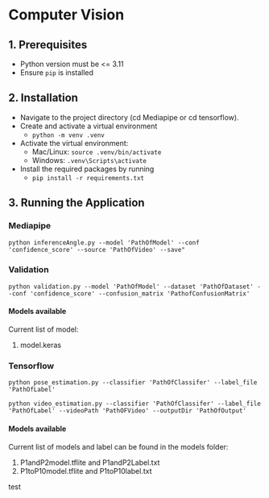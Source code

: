 # Computer Vision

## 1. Prerequisites

- Python version must be <= 3.11
- Ensure `pip` is installed

## 2. Installation

- Navigate to the project directory (cd Mediapipe or cd tensorflow).
- Create and activate a virtual environment
  - `python -m venv .venv`
- Activate the virtual environment:
  - Mac/Linux: `source .venv/bin/activate`
  - Windows: `.venv\Scripts\activate`
- Install the required packages by running
  - `pip install -r requirements.txt`

## 3. Running the Application

### Mediapipe

`python inferenceAngle.py --model 'PathOfModel' --conf 'confidence_score' --source 'PathOfVideo' --save"`

### Validation

`python validation.py --model 'PathOfModel' --dataset 'PathOfDataset' --conf 'confidence_score' --confusion_matrix 'PathofConfusionMatrix'`

#### Models available

Current list of model:

1. model.keras

### Tensorflow

`python pose_estimation.py --classifier 'PathOfClassifer' --label_file 'PathOfLabel'`

`python video_estimation.py --classifier 'PathOfClassifer' --label_file 'PathOfLabel' --videoPath 'PathOFVideo' --outputDir 'PathOfOutput'`

#### Models available

Current list of models and label can be found in the models folder:

1. P1andP2model.tflite and P1andP2Label.txt
2. P1toP10model.tflite and P1toP10label.txt

test
